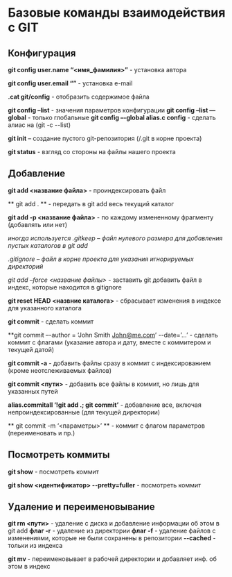 # Базовые команды взаимодействия с GIT

## Конфигурация

**git config user.name “<имя_фамилия>”** - установка автора

**git config user.email “<e-mail>”** - установка e-mail

**.cat git/config** - отобразить содержимое файла

**git config –list** - значения параметров конфигурации
**git config –list —global** - только глобальные
**git config –-global alias.c config** - сделать алиас на <c> (git -c --list)

**git init** – создание пустого git-репозитория (/.git в корне проекта)

**git status** - взгляд со стороны на файлы нашего проекта

## Добавление

**git add <название файла>** - проиндексировать файл

** git add . ** - передать в git add весь текущий каталог

**git add -p <название файла>** - по каждому измененному фрагменту (добавлять или нет)

*иногда используется .gitkeep – файл нулевого размера для добавления пустых каталогов в git add*

*.gitignore – файл в корне проекта для указания игнорируемых директорий*

*git add –force <название файлы>* - заставить git добавить файл в индекс, которые находится в gitignore


**git reset HEAD <назвние каталога>** - сбрасывает изменения в индексе для указанного каталога

**git commit** - сделать коммит

**git commit –-author = ‘John Smith <John@me.com>’ --date=’…’ - сделать коммит с флагами (указание автора и дату, вместе с коммитером и текущей датой)

**git commit -a** - добавить файлы сразу в коммит с индексированием (кроме неотслеживаемых файлов)

**git commit <пути>** - добавить все файлы в коммит, но лишь для указанных путей

**alias.commitall ‘!git add .; git commit’** - добавление все, включая непроиндексированные (для текущей директории)

** git commit -m ‘<параметры>’ ** - коммит с флагом параметров (переименовать и пр.)
## Посмотреть коммиты

**git show** - посмотреть коммит

**git show <идентификатор> --pretty=fuller** - посмотреть коммит

## Удаление и переименовывание

**git rm <пути>** - удаление с диска и добавление информации об этом в git add
**флаг -r** - удаление из директории
**флаг -f** - удаление файлов с изменениями, которые не были сохранены в репозитории
**--cached** - тольки из индекса

**git mv <old><new>** - переименовывает в рабочей директории и добавляет инф. об этом в индекс
